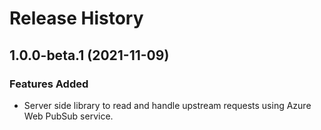 # Release History

## 1.0.0-beta.1 (2021-11-09)

### Features Added

- Server side library to read and handle upstream requests using Azure Web PubSub service.
